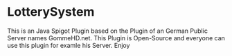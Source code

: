 # LotterySystem
This is an Java Spigot Plugin based on the Plugin of an German Public Server names GommeHD.net. This Plugin is Open-Source and everyone can use this plugin for examle his Server. Enjoy
